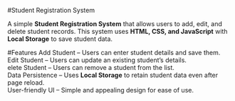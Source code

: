 #Student Registration System

A simple **Student Registration System** that allows users to add, edit, and delete student records. This system uses **HTML, CSS, and JavaScript** with **Local Storage** to save student data.

#Features
Add Student – Users can enter student details and save them.  
Edit Student – Users can update an existing student’s details.  
elete Student – Users can remove a student from the list.  
Data Persistence – Uses **Local Storage** to retain student data even after page reload.  
User-friendly UI – Simple and appealing design for ease of use.  


